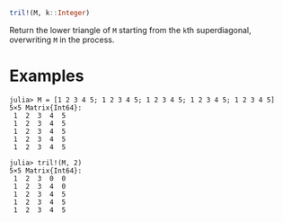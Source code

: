 ```julia
tril!(M, k::Integer)
```

Return the lower triangle of `M` starting from the `k`th superdiagonal, overwriting `M` in the process.

# Examples

```jldoctest
julia> M = [1 2 3 4 5; 1 2 3 4 5; 1 2 3 4 5; 1 2 3 4 5; 1 2 3 4 5]
5×5 Matrix{Int64}:
 1  2  3  4  5
 1  2  3  4  5
 1  2  3  4  5
 1  2  3  4  5
 1  2  3  4  5

julia> tril!(M, 2)
5×5 Matrix{Int64}:
 1  2  3  0  0
 1  2  3  4  0
 1  2  3  4  5
 1  2  3  4  5
 1  2  3  4  5
```
